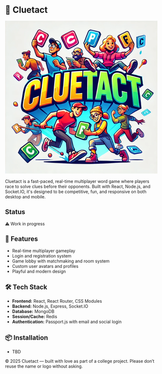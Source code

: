 # 🧩 Cluetact

![Cluetact Logo](Client/src/assets/Cluetact.jpeg)

Cluetact is a fast-paced, real-time multiplayer word game where players race to solve clues before their opponents. Built with React, Node.js, and Socket.IO, it's designed to be competitive, fun, and responsive on both desktop and mobile.

## Status
⚠️ Work in progress 

## 🚀 Features

- Real-time multiplayer gameplay
- Login and registration system
- Game lobby with matchmaking and room system
- Custom user avatars and profiles
- Playful and modern design

## 🛠 Tech Stack

- **Frontend:** React, React Router, CSS Modules
- **Backend:** Node.js, Express, Socket.IO
- **Database:** MongoDB
- **Session/Cache:** Redis
- **Authentication:** Passport.js with email and social login

## 📦 Installation

- TBD

© 2025 Cluetact — built with love as part of a college project. Please don’t reuse the name or logo without asking. 
